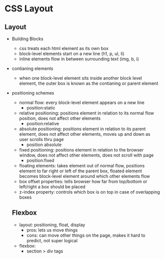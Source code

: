 # CSS Layout

## Layout
- Building Blocks
  - css treats each html element as its own box
  - block-level elements start on a new line (h1, p, ul, li)
  - inline elements flow in between surrounding text (img, b, i)
- contianing elements
  - when one block-level element sits inside another block level element, the outer box is known as the contianing or parent element
- positioning schemes
  - normal flow: every block-level element appears on a new line
    - position:static
  - relative positioning: positions element in relation to its normal flow position, does not affect other elements
    - position:relative
  - absolute positioning: positions element in relation to its parent element, does not affect other elements, moves up and down as user scrolls thru page
    - position absolute
  - fixed positioning: positions element in relation to the browser window, does not affect other elements, does not scroll with page
    - position:fixed
  - floating elements: takes element out of normal flow, positions element to far right or left of the parent box, floated element becomes block-level element around which other elements flow 
  - box offset properties: tells browser how far from top/bottom or left/right a box should be placed
  - z-index property: controls which box is on top in case of overlapping boxes

  ## Flexbox
  - layout: positioning, float, display
    - pros: lets us move things
    - cons: can move other things on the page, makes it hard to predict, not super logical
  - flexbox:
    - section > div tags